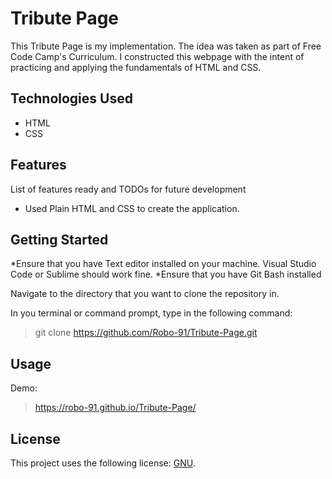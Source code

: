 # Tribute Page

This Tribute Page is my implementation. The idea was taken as part of Free Code Camp's Curriculum. I constructed this webpage with the intent of practicing and applying the fundamentals of HTML and CSS.

## Technologies Used

* HTML
* CSS

## Features

List of features ready and TODOs for future development
* Used Plain HTML and CSS to create the application.

## Getting Started
   
*Ensure that you have Text editor installed on your machine. Visual Studio Code or Sublime should work fine.
*Ensure that you have Git Bash installed

Navigate to the directory that you want to clone the repository in.

In you terminal or command prompt, type in the following command:
> git clone https://github.com/Robo-91/Tribute-Page.git

## Usage

Demo:
>https://robo-91.github.io/Tribute-Page/

## License

This project uses the following license: [GNU](https://www.gnu.org/licenses/gpl-3.0.en.html).
